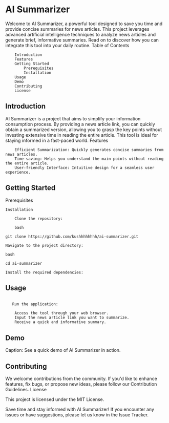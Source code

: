 # AI Summarizer

Welcome to AI Summarizer, a powerful tool designed to save you time and provide concise summaries for news articles. This project leverages advanced artificial intelligence techniques to analyze news articles and generate brief, informative summaries. Read on to discover how you can integrate this tool into your daily routine.
Table of Contents

```
    Introduction
    Features
    Getting Started
        Prerequisites
        Installation
    Usage
    Demo
    Contributing
    License
```

## Introduction

AI Summarizer is a project that aims to simplify your information consumption process. By providing a news article link, you can quickly obtain a summarized version, allowing you to grasp the key points without investing extensive time in reading the entire article. This tool is ideal for staying informed in a fast-paced world.
Features
```
    Efficient Summarization: Quickly generates concise summaries from news articles.
    Time-saving: Helps you understand the main points without reading the entire article.
    User-friendly Interface: Intuitive design for a seamless user experience.
```

## Getting Started
Prerequisites
```
Installation

    Clone the repository:

    bash

git clone https://github.com/kushhhhhhhh/ai-summarizer.git

Navigate to the project directory:

bash

cd ai-summarizer

Install the required dependencies:

```

## Usage
```

   Run the application:

    Access the tool through your web browser.
    Input the news article link you want to summarize.
    Receive a quick and informative summary.
```

## Demo

Caption: See a quick demo of AI Summarizer in action.
## Contributing

We welcome contributions from the community. If you'd like to enhance features, fix bugs, or propose new ideas, please follow our Contribution Guidelines.
License

This project is licensed under the MIT License.

Save time and stay informed with AI Summarizer! If you encounter any issues or have suggestions, please let us know in the Issue Tracker.
